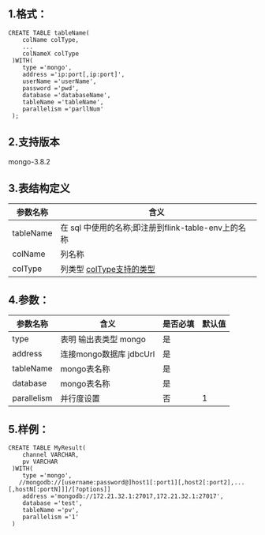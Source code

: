 ## 1.格式：
```
CREATE TABLE tableName(
    colName colType,
    ...
    colNameX colType
 )WITH(
    type ='mongo',
    address ='ip:port[,ip:port]',
    userName ='userName',
    password ='pwd',
    database ='databaseName',
    tableName ='tableName',
    parallelism ='parllNum'
 );

```

## 2.支持版本
 mongo-3.8.2
 
## 3.表结构定义
 
|参数名称|含义|
|----|---|
| tableName| 在 sql 中使用的名称;即注册到flink-table-env上的名称|
| colName | 列名称|
| colType | 列类型 [colType支持的类型](docs/colType.md)|

## 4.参数：

|参数名称|含义|是否必填|默认值|
|----|----|----|----|
|type |表明 输出表类型 mongo|是||
|address | 连接mongo数据库 jdbcUrl |是||
|tableName | mongo表名称|是||
|database  | mongo表名称|是||
|parallelism | 并行度设置|否|1|
  
## 5.样例：
```
CREATE TABLE MyResult(
    channel VARCHAR,
    pv VARCHAR
 )WITH(
    type ='mongo',
   //mongodb://[username:password@]host1[:port1][,host2[:port2],...[,hostN[:portN]]]/[?options]]
    address ='mongodb://172.21.32.1:27017,172.21.32.1:27017',
    database ='test',
    tableName ='pv',
    parallelism ='1'
 )
 ```